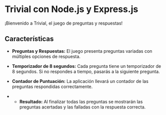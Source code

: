 # Trivial con Node.js y Express.js

¡Bienvenido a Trivial, el juego de preguntas y respuestas!

## Características

- **Preguntas y Respuestas:** El juego presenta preguntas variadas con múltiples opciones de respuesta.

- **Temporizador de 8 segundos:** Cada pregunta tiene un temporizador de 8 segundos. Si no respondes a tiempo, pasarás a la siguiente pregunta.

- **Contador de Puntuación:** La aplicación llevará un contador de las preguntas respondidas correctamente.

- - **Resultado:** Al finalizar todas las preguntas se mostrarán las preguntas acertadas y las falladas con la respuesta correcta.

